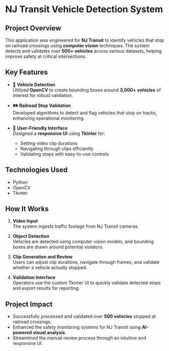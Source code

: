 # NJ Transit Vehicle Detection System

## Project Overview
This application was engineered for **NJ Transit** to identify vehicles that stop on railroad crossings using **computer vision** techniques. The system detects and validates over **500+ vehicles** across various datasets, helping improve safety at critical intersections.

## Key Features
- 🚗 **Vehicle Detection**  
  Utilized **OpenCV** to create bounding boxes around **3,000+ vehicles** of interest for robust validation.

- 🛤 **Railroad Stop Validation**  
  Developed algorithms to detect and flag vehicles that stop on tracks, enhancing operational monitoring.

- 🎨 **User-Friendly Interface**  
  Designed a **responsive UI** using **Tkinter** for:
  - Setting video clip durations
  - Navigating through clips efficiently
  - Validating stops with easy-to-use controls

## Technologies Used
- Python
- OpenCV
- Tkinter

## How It Works
1. **Video Input**  
   The system ingests traffic footage from NJ Transit cameras.

2. **Object Detection**  
   Vehicles are detected using computer vision models, and bounding boxes are drawn around potential violators.

3. **Clip Generation and Review**  
   Users can adjust clip durations, navigate through frames, and validate whether a vehicle actually stopped.

4. **Validation Interface**  
   Operators use the custom Tkinter UI to quickly validate detected stops and export results for reporting.

## Project Impact
- Successfully processed and validated over **500 vehicles** stopped at railroad crossings.
- Enhanced the safety monitoring systems for NJ Transit using **AI-powered visual analysis**.
- Streamlined the manual review process through an intuitive and responsive UI.